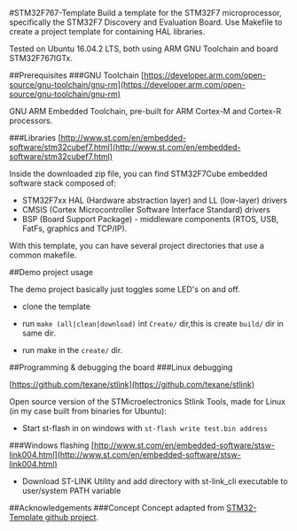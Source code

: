 #STM32F767-Template
Build a template for the STM32F7 microprocessor, specifically the STM32F7 Discovery and Evaluation Board. Use Makefile to create a project template for containing HAL libraries.

Tested on Ubuntu 16.04.2 LTS, both using ARM GNU Toolchain and board STM32F767IGTx.

##Prerequisites
###GNU Toolchain
[https://developer.arm.com/open-source/gnu-toolchain/gnu-rm](https://developer.arm.com/open-source/gnu-toolchain/gnu-rm)

GNU ARM Embedded Toolchain, pre-built for ARM Cortex-M and Cortex-R processors.

###Libraries
[http://www.st.com/en/embedded-software/stm32cubef7.html](http://www.st.com/en/embedded-software/stm32cubef7.html)

Inside the downloaded zip file, you can find STM32F7Cube embedded software stack composed of:

- STM32F7xx HAL (Hardware abstraction layer) and LL (low-layer) drivers
- CMSIS (Cortex Microcontroller Software Interface Standard) drivers
- BSP (Board Support Package) - middleware components (RTOS, USB, FatFs, graphics and TCP/IP).

With this template, you can have several project directories that use a common makefile.

##Demo project usage

The demo project basically just toggles some LED's on and off.

- clone the template

- run `make (all|clean|download)` int `Create/` dir,this is create `build/` dir in same dir.

- run make in the `create/` dir.

##Programming & debugging the board
###Linux debugging

[https://github.com/texane/stlink](https://github.com/texane/stlink)

Open source version of the STMicroelectronics Stlink Tools, made for Linux (in my case built from binaries for Ubuntu):  

- Start st-flash in on windows with `st-flash write test.bin address`

###Windows flashing
[http://www.st.com/en/embedded-software/stsw-link004.html](http://www.st.com/en/embedded-software/stsw-link004.html)

- Download ST-LINK Utility and add directory with st-link_cli executable to user/system PATH variable

##Acknowledgements
###Concept
Concept adapted from [STM32-Template github project](https://github.com/geoffreymbrown/STM32-Template).
